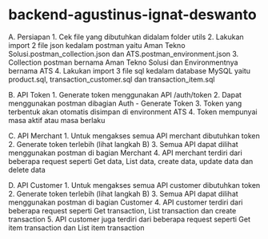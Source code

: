 # backend-agustinus-ignat-deswanto

A. Persiapan
	 1. Cek file yang dibutuhkan didalam folder utils
	 2. Lakukan import 2 file json kedalam postman yaitu Aman Tekno Solusi.postman_collection.json dan ATS.postman_environment.json
	 3. Collection postman bernama Aman Tekno Solusi dan Environmentnya bernama ATS
	 4. Lakukan import 3 file sql kedalam database MySQL yaitu product.sql, transaction_customer.sql dan transaction_item.sql
	 
B. API Token
	 1. Generate token menggunakan API /auth/token
	 2. Dapat menggunakan postman dibagian Auth - Generate Token
	 3. Token yang terbentuk akan otomatis disimpan di environment ATS
	 4. Token mempunyai masa aktif atau masa berlaku
	 
C. API Merchant
	 1. Untuk mengakses semua API merchant dibutuhkan token
	 2. Generate token terlebih (lihat langkah B)
	 3. Semua API dapat dilihat menggunakan postman di bagian Merchant
	 4. API merchant terdiri dari beberapa request seperti Get data, List data, create data, update data dan delete data
	 
D. API Customer
	 1. Untuk mengakses semua API customer dibutuhkan token
	 2. Generate token terlebih (lihat langkah B)
	 3. Semua API dapat dilihat menggunakan postman di bagian Customer
	 4. API customer terdiri dari beberapa request seperti Get transaction, List transaction dan create transaction
	 5. API customer juga terdiri dari beberapa request seperti Get item transaction dan List item transaction

